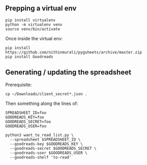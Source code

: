 ## Prepping a virtual env
```
pip install virtualenv
python -m virtualenv venv
source venv/bin/activate
```

Once inside the virtual env:
```
pip install https://github.com/nithinmurali/pygsheets/archive/master.zip
pip install Goodreads
```

## Generating / updating the spreadsheet
Prerequisite:
```
cp ~/Downloads/client_secret*.json .
```
Then something along the lines of:
```
SPREADSHEET_ID=foo
GOODREADS_KEY=foo
GOODREADS_SECRET=foo
GOODREADS_USER=foo

python3 want_to_read_list.py \
  --spreadsheet $SPREADSHEET_ID \
  --goodreads-key $GOODREADS_KEY \
  --goodreads-secret $GOODREADS_SECRET \
  --goodreads-user $GOODREADS_USER \
  --goodreads-shelf 'to-read'
```
